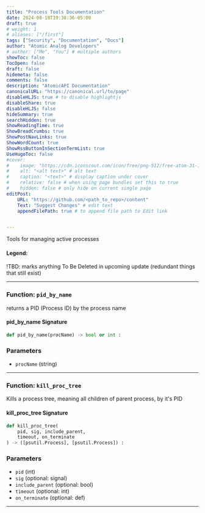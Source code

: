 ```yaml
---
title: "Process Tools Documentation"
date: 2024-08-18T19:38:36-05:00
draft: true
# weight: 1
# aliases: ["/first"]
tags: ["Security", "Documentation", "Docs"]
author: "Atomic Analog Developers"
# author: ["Me", "You"] # multiple authors
showToc: false
TocOpen: false
draft: false
hidemeta: false
comments: false
description: "AtomicAPI Documentation"
canonicalURL: "https://canonical.url/to/page"
disableHLJS: true # to disable highlightjs
disableShare: true
disableHLJS: false
hideSummary: true
searchHidden: true
ShowReadingTime: true
ShowBreadCrumbs: true
ShowPostNavLinks: true
ShowWordCount: true
ShowRssButtonInSectionTermList: true
UseHugoToc: false
#cover:
#    image: "https://cdn.iconscout.com/icon/free/png-512/free-atom-31-117013.png?f=avif&w=512&h=512" # image path/url
#    alt: "<alt text>" # alt text
#    caption: "<text>" # display caption under cover
#    relative: false # when using page bundles set this to true
#    hidden: false # only hide on current single page
editPost:
    URL: "https://github.com/<path_to_repo>/content"
    Text: "Suggest Changes" # edit text
    appendFilePath: true # to append file path to Edit link


---
```


Tools for managing active processes 

#### Legend:
 !TBD: marks anything To Be Deleted in upcoming update (redundant things that still exist)

---

### Function: `pid_by_name`

returns a PID (Process ID) by the process name 
#### pid_by_name Signature

```python
def pid_by_name(procName) -> bool or int :
```
### Parameters
- `procName` (string)

---

### Function: `kill_proc_tree`

Kills a process tree, meaning all children of parent process, by it's PID

#### kill_proc_tree Signature

```python
def kill_proc_tree(
    pid, sig, include_parent,
    timeout, on_terminate
) -> ([psutil.Process], [psutil.Process]) :
```
### Parameters
- `pid` (int)
- `sig` (optional: signal)
- `include_parent` (optional: bool)
- `timeout` (optional: int)
- `on_terminate` (optional: def)

---
